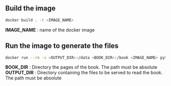 ## Build the image

```bash
docker build . -t <IMAGE_NAME>
```
**IMAGE_NAME** : name of the docker image

## Run the image to generate the files

```bash
docker run --rm -v <OUTPUT_DIR>:/data <BOOK_DIR>:/book <IMAGE_NAME> python3 /build.py
```
**BOOK_DIR** : Directory the pages of the book. The path must be absolute  
**OUTPUT_DIR** : Directory containing the files to be served to read the book. The path must be absolute
